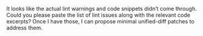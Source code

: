 It looks like the actual lint warnings and code snippets didn’t come through. Could you please paste the list of lint issues along with the relevant code excerpts? Once I have those, I can propose minimal unified-diff patches to address them.